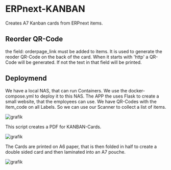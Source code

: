 # ERPnext-KANBAN


Creates A7 Kanban cards from ERPnext items. 

## Reorder QR-Code 
the field: orderpage_link must be added to items. 
It is used to generate the reoder QR-Code on the back of the card. 
When it starts with 'http' a QR-Code will be generated. If not the text in that field will be printed. 

## Deploymend
We have a local NAS, that can run Containers. We use the docker-compose.yml to deploy it to this NAS. The APP the uses Flask to create a small website, that the employees can use. 
We have QR-Codes with the item_code on all Labels. So we can use our Scanner to collect a list of items. 


![grafik](https://github.com/user-attachments/assets/e1241a3a-1f1c-4fca-bcd1-c84a263d275b)


This script creates a PDF for KANBAN-Cards.

![grafik](https://github.com/user-attachments/assets/ab4f168d-dbf3-4be6-a1c4-888ce855f215)



The Cards are printed on A6 paper, that is then folded in half to create a double sided card and then laminated into an A7 pouche. 

![grafik](https://github.com/user-attachments/assets/c2f4d1fb-cc54-412f-8001-483401cee0e1)

